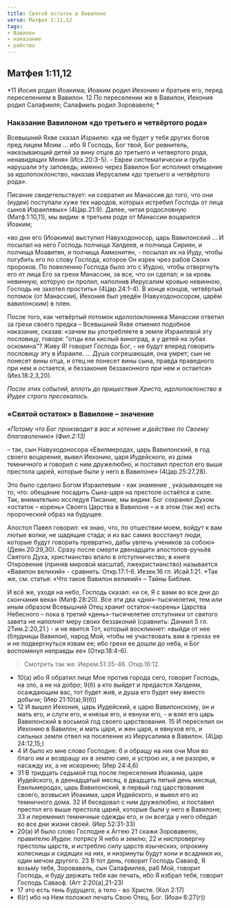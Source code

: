 ```yaml
---
title: Святой остаток в Вавилоне
verse: Матфея 1:11,12
tags: 
- Вавилон
- наказание
- рабство
---
```


## Матфея 1:11,12

*11 Иосия родил Иоакима; Иоаким родил Иехонию и братьев его, перед переселением в Вавилон. 12 По переселении же в Вавилон, Иехония родил Салафииля; Салафииль родил Зоровавеля; *

### Наказание Вавилоном «до третьего и четвёртого рода»

Всевышний Яхве сказал Израилю: «да не будет у тебя других богов пред лицем Моим …  ибо Я Господь, Бог твой, Бог ревнитель, наказывающий детей за вину отцов до третьего и четвертого рода, ненавидящих Меня» (Исх.20:3-5). - Евреи систематически и грубо нарушали эту заповедь;  именно через Вавилон Бог исполнил отмщение за идолопоклонство, наказав Иерусалим «до третьего и четвёртого рода». 

Писание свидетельствует: «и совратил их Манассия до того, что они (иудеи) поступали хуже тех народов, которых истребил Господь от лица сынов Израилевых» (4Цар.21:9).  Далее, читая родословную (Матф.1:10,11), мы видим: в третьем роде от Манассии воцарился Иоаким;

«во дни его (Иоакима) выступил Навуходоносор, царь Вавилонский … И посылал на него Господь полчища Халдеев, и полчища Сириян, и полчища Моавитян, и полчища Аммонитян, - посылал их на Иуду, чтобы погубить его по слову Господа, которое Он изрек чрез рабов Своих пророков.  По повелению Господа было это с Иудою, чтобы отвергнуть его от лица Его за грехи Манассии, за все, что он сделал;  и за кровь невинную, которую он пролил, наполнив Иерусалим кровью невинною, Господь не захотел простить» (4Цар.24:1-4). В конце концов, четвёртый потомок (от Манассии), Иехония был уведён (Навуходоносором, царём вавилонским) в плен. 

После того, как четвёртый потомок идолопоклонника Манассии ответил за грехи своего предка – Всевышний Яхве отменил подобное наказание, сказав: «зачем вы употребляете в земле Израилевой эту пословицу, говоря: "отцы ели кислый виноград, а у детей на зубах оскомина"?  Живу Я! говорит Господь Бог, - не будут вперед говорить пословицу эту в Израиле. … Душа согрешающая, она умрет; сын не понесет вины отца, и отец не понесет вины сына, правда праведного при нем и остается, и беззаконие беззаконного при нем и остается» (Иез.18:2,3,20).    

*После этих событий, вплоть до пришествия Христа, идолопоклонство в Иудее строго пресекалось.*

### «Святой остаток» в Вавилоне – значение

*«Потому что Бог производит в вас и хотение и действие по Своему благоволению» (Фил.2:13)*

– так, сын Навуходоносора «Евилмеродах, царь Вавилонский, в год своего воцарения, вывел Иехонию, царя Иудейского, из дома темничного  и говорил с ним дружелюбно, и поставил престол его выше престола царей, которые были у него в Вавилоне» (4Цар.25:27,28). 

Это было сделано Богом Израилевым - как знамение , указывающее на то, что: обещание посадить Сына-царя на престоле остаётся в силе. Так, внимательно исследуя Писание, мы видим: Бог сохранял Духом «остаток – корень» Своего Царства в Вавилоне – и в этом (так же) есть пророческий образ на будущее. 

Апостол Павел говорил: «я знаю, что, по отшествии моем, войдут к вам лютые волки, не щадящие стада; и из вас самих восстанут люди, которые будут говорить превратно, дабы увлечь учеников за собою» (Деян.20:29,30). Сразу после смерти двенадцати апостолов-ручьёв Святого Духа, христианство впало в отступничество; в книге Откровение (приняв мировой масштаб,  лжехристианство) называется «Вавилон великий» - сравнить: Откр.17:1-6. Иезек.16 гл. Исай.1:21. *Так же, см. статья: «Что такое Вавилон великий» – Тайны Библии.

И всё же, уходя на небо, Господь сказал: «и се, Я с вами во все дни до скончания века» (Матф.28:20). Все эти два «дня»-тысячелетия, тем или иным образом Всевышний Отец хранит остаток-«корень» Царства Небесного – пока в третий «день»-тысячелетие отступники от святого завета не наполнят меру своих беззаконий (сравнить: Даниил 5 гл. 2Тим.2:20,21.) - и не явится Тот, который воскликнет: «выйди от нее (блудницы Вавилон), народ Мой, чтобы не участвовать вам в грехах ее и не подвергнуться язвам ее;  ибо грехи ее дошли до неба, и Бог воспомянул неправды ее» (Откр.18:4-6). 

>Смотреть так же: Иерем.51:35-46. Откр.16:12. 

- 10(а) ибо Я обратил лице Мое против города сего, говорит Господь, на зло, а не на добро; 9(б) а кто выйдет и предастся Халдеям, осаждающим вас, тот будет жив, и душа его будет ему вместо добычи; (Иер 21:10(а),9(б))
- 12 И вышел Иехония, царь Иудейский, к царю Вавилонскому, он и мать его, и слуги его, и князья его, и евнухи его, - и взял его царь Вавилонский в восьмой год своего царствования. 15 И переселил он Иехонию в Вавилон; и мать царя, и жен царя, и евнухов его, и сильных земли отвел на поселение из Иерусалима в Вавилон. (4Цар 24:12,15;)
- 4 И было ко мне слово Господне: 6 и обращу на них очи Мои во благо им и возвращу их в землю сию, и устрою их, а не разорю, и насажду их, а не искореню; (Иер 24:4,6)
- 31 В тридцать седьмой год после переселения Иоакима, царя Иудейского, в двенадцатый месяц, в двадцать пятый день месяца, Евильмеродах, царь Вавилонский, в первый год царствования своего, возвысил Иоакима, царя Иудейского, и вывел его из темничного дома. 32 И беседовал с ним дружелюбно, и поставил престол его выше престола царей, которые были у него в Вавилоне; 33 и переменил темничные одежды его, и он всегда у него обедал во все дни жизни своей. (Иер 52:31-33)
- 20(а) И было слово Господне к Аггею 21 скажи Зоровавелю, правителю Иудеи: потрясу Я небо и землю; 22 и ниспровергну престолы царств, и истреблю силу царств языческих, опрокину колесницы и сидящих на них, и низринуты будут кони и всадники их, один мечом другого. 23 В тот день, говорит Господь Саваоф, Я возьму тебя, Зоровавель, сын Салафиилев, раб Мой, говорит Господь, и буду держать тебя как печать, ибо Я избрал тебя, говорит Господь Саваоф. (Агг 2:20(а),21-23)
- 17 это есть тень будущего, а тело - во Христе. (Кол 2:17)
- 6(г) ибо на Нем положил печать Свою Отец, Бог. (Иоан 6:27(г))